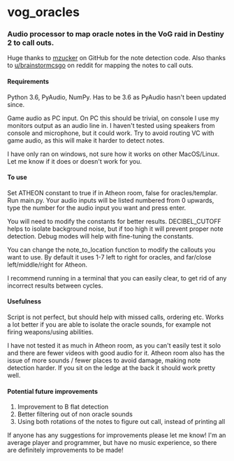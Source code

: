 # vog_oracles
### Audio processor to map oracle notes in the VoG raid in Destiny 2 to call outs.

Huge thanks to [mzucker](https://github.com/mzucker/python-tuner) on GitHub for the note detection code. Also thanks to [u/brainstormcsgo](https://www.reddit.com/r/DestinyTheGame/comments/njo9zl/had_a_bunch_of_people_asking_if_you_have_perfect/) on reddit for mapping the notes to call outs.

#### Requirements
Python 3.6, PyAudio, NumPy. Has to be 3.6 as PyAudio hasn't been updated since.

Game audio as PC input. On PC this should be trivial, on console I use my monitors output as an audio line in. I haven't tested using speakers from console and microphone, but it could work. Try to avoid routing VC with game audio, as this will make it harder to detect notes.

I have only ran on windows, not sure how it works on other MacOS/Linux. Let me know if it does or doesn't work for you.

#### To use
Set ATHEON constant to true if in Atheon room, false for oracles/templar. Run main.py. Your audio inputs will be listed numbered from 0 upwards, type the number for the audio input you want and press enter.

You will need to modify the constants for better results. DECIBEL_CUTOFF helps to isolate background noise, but if too high it will prevent proper note detection. Debug modes will help with fine-tuning the constants.

You can change the note_to_location function to modify the callouts you want to use. By default it uses 1-7 left to right for oracles, and far/close left/middle/right for Atheon.

I recommend running in a terminal that you can easily clear, to get rid of any incorrect results between cycles.

#### Usefulness
Script is not perfect, but should help with missed calls, ordering etc. Works a lot better if you are able to isolate the oracle sounds, for example not firing weapons/using abilities.

I have not tested it as much in Atheon room, as you can't easily test it solo and there are fewer videos with good audio for it. Atheon room also has the issue of more sounds / fewer places to avoid damage, making note detection harder. If you sit on the ledge at the back it should work pretty well.

#### Potential future improvements
1. Improvement to B flat detection
1. Better filtering out of non oracle sounds
1. Using both rotations of the notes to figure out call, instead of printing all

If anyone has any suggestions for improvements please let me know! I'm an average player and programmer, but have no music experience, so there are definitely improvements to be made!
